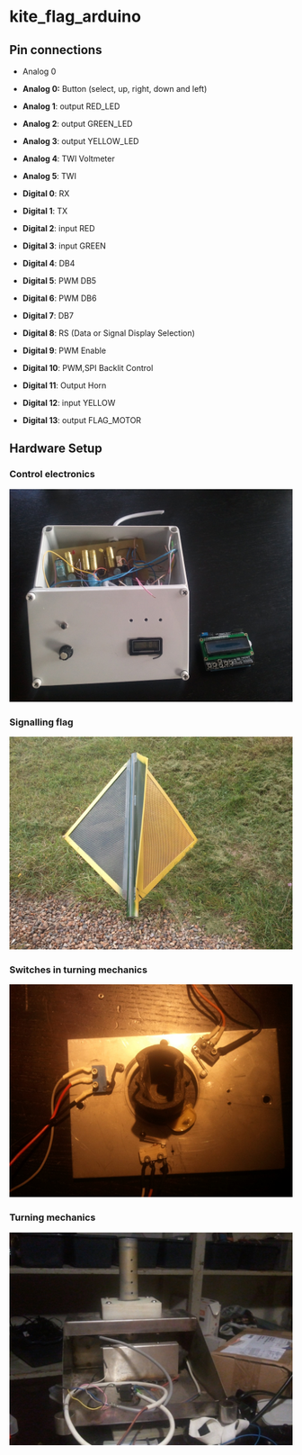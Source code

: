 kite_flag_arduino
=================


## Pin connections


- Analog 0
 
- **Analog 0:** Button (select, up, right, down and left)
- **Analog 1**: output RED_LED
- **Analog 2**: output GREEN_LED
- **Analog 3**: output YELLOW_LED
- **Analog 4**: TWI Voltmeter 
- **Analog 5**: TWI
- **Digital 0**: RX
- **Digital 1**: TX
- **Digital 2**: input RED
- **Digital 3**: input GREEN
- **Digital 4**: DB4 
- **Digital 5**: PWM DB5
- **Digital 6**: PWM DB6
- **Digital 7**: DB7
- **Digital 8**: RS (Data or Signal Display Selection)
- **Digital 9**: PWM Enable
- **Digital 10**: PWM,SPI Backlit Control
- **Digital 11**: Output Horn
- **Digital 12**: input YELLOW
- **Digital 13**: output FLAG_MOTOR

## Hardware Setup

### Control electronics

![](docs/IMG_20131007_085048.jpg)

### Signalling flag

![](docs/IMG_20130929_160835.jpg)

### Switches in turning mechanics

![](docs/IMG_20131006_195850.jpg)

### Turning mechanics

![](docs/IMG_20131006_195919.jpg)